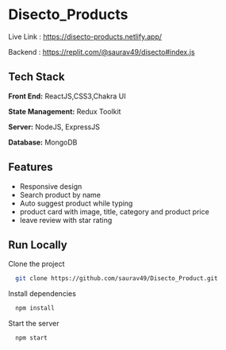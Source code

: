 # Disecto_Products

Live Link : https://disecto-products.netlify.app/

Backend : https://replit.com/@saurav49/disecto#index.js

## Tech Stack

**Front End:** ReactJS,CSS3,Chakra UI

**State Management:** Redux Toolkit

**Server:** NodeJS, ExpressJS

**Database:** MongoDB

## Features

- Responsive design
- Search product by name
- Auto suggest product while typing
- product card with image, title, category and product price
- leave review with star rating

## Run Locally

Clone the project

```bash
  git clone https://github.com/saurav49/Disecto_Product.git
```

Install dependencies

```bash
  npm install
```

Start the server

```bash
  npm start
```
